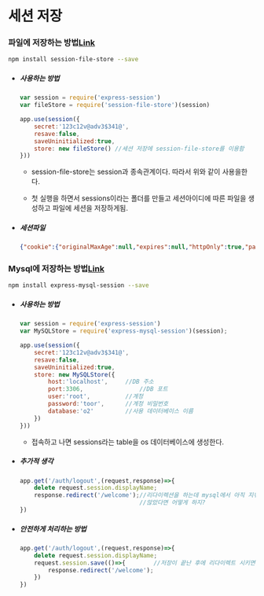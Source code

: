# 세션 저장



### 파일에 저장하는 방법[Link](https://www.npmjs.com/package/session-file-store)

```bash
npm install session-file-store --save
```



* ##### 사용하는 방법

  ```javascript
  var session = require('express-session')
  var fileStore = require('session-file-store')(session)
  
  app.use(session({
      secret:'123c12v@adv3$341@', 
      resave:false,               
      saveUninitialized:true,    
      store: new fileStore() //세션 저장에 session-file-store를 이용함
  }))
  ```

  * session-file-store는 session과 종속관계이다. 따라서 위와 같이 사용을한다.

  * 첫 실행을 하면서 sessions이라는 폴더를 만들고  세션아이디에 따른 파일을 생성하고 파일에 세션을 저장하게됨.

    

* ##### 세션파일

  ```json
  {"cookie":{"originalMaxAge":null,"expires":null,"httpOnly":true,"path":"/"},"__lastAccess":1577599761254}
  ```

  

### Mysql에 저장하는 방법[Link](https://www.npmjs.com/package/express-mysql-session)

```bash
npm install express-mysql-session --save
```





* ##### 사용하는 방법

  ```javascript
  var session = require('express-session')
  var MySQLStore = require('express-mysql-session')(session);
  
  app.use(session({
      secret:'123c12v@adv3$341@', 
      resave:false,               
      saveUninitialized:true,      
      store: new MySQLStore({
          host:'localhost',		//DB 주소
          port:3306,				//DB 포트
          user:'root',			//계정
          password:'toor',		//계정 비밀번호
          database:'o2'			//사용 데이터베이스 이름
      })
  }))
  ```

  * 접속하고 나면 sessions라는 table을 os 데이터베이스에 생성한다.



* ##### 추가적 생각

  ```javascript
  app.get('/auth/logout',(request,response)=>{
      delete request.session.displayName;
      response.redirect('/welcome');//리다이렉션을 하는데 mysql에서 아직 지워지지 
                                    //않았다면 어떻게 하지?
  })
  ```

  

* ##### 안전하게 처리하는 방법

  ```javascript
  app.get('/auth/logout',(request,response)=>{
      delete request.session.displayName;
      request.session.save(()=>{		//저장이 끝난 후에 리다이렉트 시키면 안전해짐.
          response.redirect('/welcome');
      })
  })
  ```
